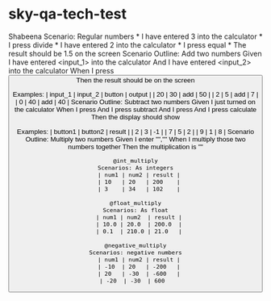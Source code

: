 # sky-qa-tech-test
Shabeena
Scenario: Regular numbers
    * I have entered 3 into the calculator
    * I press divide
    * I have entered 2 into the calculator
    * I press equal
    * The result should be 1.5 on the screen
Scenario Outline: Add two numbers
    Given I have entered <input_1> into the calculator
    And I have entered <input_2> into the calculator
    When I press <button>
    Then the result should be <output> on the screen

  Examples:
    | input_1 | input_2 | button | output |
    | 20      | 30      | add    | 50     |
    | 2       | 5       | add    | 7      |
    | 0       | 40      | add    | 40     |
Scenario Outline: Subtract two numbers
    Given I just turned on the calculator
    When I press <button1>
    And I press subtract
    And I press <button2>
    And I press calculate
    Then the display should show <result>

  Examples:
    | button1 | button2 | result |
    | 2       | 3       | -1     |
    | 7       | 5       | 2      |
    | 9       | 1       | 8      |
Scenario Outline: Multiply two numbers
    Given I enter "<num1>","<num2>"
    When I multiply those two numbers together
    Then the multiplication is "<result>"

    @int_multiply
    Scenarios: As integers
      | num1 | num2 | result |
      | 10   | 20   | 200    |
      | 3    | 34   | 102    |

    @float_multiply
    Scenarios: As float
      | num1 | num2  | result |
      | 10.0 | 20.0  | 200.0  |
      | 0.1  | 210.0 | 21.0   |

    @negative_multiply
    Scenarios: negative numbers
      | num1 | num2 | result |
      | -10  | 20   | -200   |
      | 20   | -30  | -600   |
      | -20  | -30  | 600    
